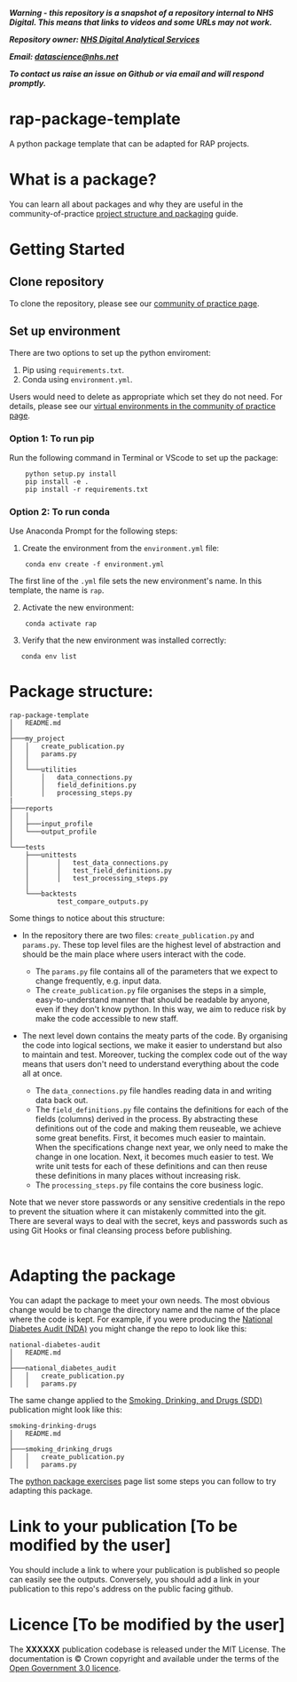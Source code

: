 ***Warning - this repository is a snapshot of a repository internal to NHS Digital. This means that links to videos and some URLs may not work.***

***Repository owner: [NHS Digital Analytical Services](https://github.com/NHSDigital/data-analytics-services)***

***Email: datascience@nhs.net***

***To contact us raise an issue on Github or via email and will respond promptly.***

# rap-package-template

A python package template that can be adapted for RAP projects.


# What is a package?
You can learn all about packages and why they are useful in the community-of-practice [project structure and packaging](https://nhsdigital.github.io/rap-community-of-practice/training_resources/python/project-structure-and-packaging/) guide.

# Getting Started

## Clone repository
To clone the repository, please see our [community of practice page](https://nhsdigital.github.io/rap-community-of-practice/training_resources/git/using-git-collaboratively/).

## Set up environment
There are two options to set up the python enviroment:
1. Pip using `requirements.txt`.
2. Conda using `environment.yml`.

Users would need to delete as appropriate which set they do not need. For details, please see our [virtual environments in the community of practice page](https://nhsdigital.github.io/rap-community-of-practice/training_resources/python/virtual-environments/why-use-virtual-environments/).


### Option 1: To run pip
Run the following command in Terminal or VScode to set up the package:
```
    python setup.py install
    pip install -e .
    pip install -r requirements.txt
```

### Option 2: To run conda
Use Anaconda Prompt for the following steps:

1. Create the environment from the `environment.yml` file:
```
    conda env create -f environment.yml
```

The first line of the `.yml` file sets the new environment's name. In this template, the name is `rap`.

2. Activate the new environment: 
```
    conda activate rap
```

3. Verify that the new environment was installed correctly:
```
   conda env list
```

# Package structure:
```
rap-package-template
│   README.md
│
├───my_project
│   │   create_publication.py
│   │   params.py
│   │
│   └───utilities
│       │   data_connections.py
│       │   field_definitions.py
│       │   processing_steps.py
|
├───reports
│   │
│   ├───input_profile
│   └───output_profile
│
└───tests
    ├───unittests
    │       │   test_data_connections.py
    │       │   test_field_definitions.py
    │       │   test_processing_steps.py
    │
    └───backtests
            test_compare_outputs.py
```
Some things to notice about this structure:

* In the repository there are two files: `create_publication.py` and `params.py`. These top level files are the highest level of abstraction and should be the main place where users interact with the code. 

    * The `params.py` file contains all of the parameters that we expect to change frequently, e.g. input data. 
    * The `create_publication.py` file organises the steps in a simple, easy-to-understand manner that should be readable by anyone, even if they don't know python. In this way, we aim to reduce risk by make the code accessible to new staff. 

* The next level down contains the meaty parts of the code. By organising the code into logical sections, we make it easier to understand but also to maintain and test. Moreover, tucking the complex code out of the way means that users don't need to understand everything about the code all at once. 
    * The `data_connections.py` file handles reading data in and writing data back out. 
    * The `field_definitions.py` file contains the definitions for each of the fields (columns) derived in the process. By abstracting these definitions out of the code and making them reuseable, we achieve some great benefits. First, it becomes much easier to maintain. When the specifications change next year, we only need to make the change in one location. Next, it becomes much easier to test. We write unit tests for each of these definitions and can then reuse these definitions in many places without increasing risk. 
    * The `processing_steps.py` file contains the core business logic. 

Note that we never store passwords or any sensitive credentials in the repo to prevent the situation where it can mistakenly committed into the git. There are several ways to deal with the secret, keys and passwords such as using Git Hooks or final cleansing process before publishing. 
<br/><br/>

# Adapting the package
You can adapt the package to meet your own needs. The most obvious change would be to change the directory name and the name of the place where the code is kept. For example, if you were producing the [National Diabetes Audit (NDA)](https://github.com/NHSDigital/national-diabetes-audit) you might change the repo to look like this:
```
national-diabetes-audit
│   README.md
│
├───national_diabetes_audit
│   │   create_publication.py
│   │   params.py
```
The same change applied to the [Smoking, Drinking, and Drugs (SDD)](https://digital.nhs.uk/data-and-information/publications/statistical/smoking-drinking-and-drug-use-among-young-people-in-england) publication might look like this: 
```
smoking-drinking-drugs
│   README.md
│
├───smoking_drinking_drugs
│   │   create_publication.py
│   │   params.py
```
The [python package exercises](package_exercises.md) page list some steps you can follow to try adapting this package. 

# Link to your publication [To be modified by the user]
You should include a link to where your publication is published so people can easily see the outputs. Conversely, you should add a link in your publication to this repo's address on the public facing github.


# Licence [To be modified by the user]
The **XXXXXX** publication codebase is released under the MIT License.
The documentation is © Crown copyright and available under the terms of the [Open Government 3.0 licence](https://www.nationalarchives.gov.uk/doc/open-government-licence/version/3/).



